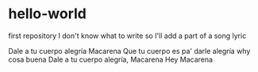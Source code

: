 # hello-world
first repository
I don't know what to write so I'll add a part of a song lyric

Dale a tu cuerpo alegría Macarena
Que tu cuerpo es pa' darle alegría why cosa buena
Dale a tu cuerpo alegría, Macarena
Hey Macarena
